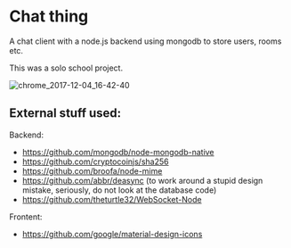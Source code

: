 # Chat thing
A chat client with a node.js backend using mongodb to store users, rooms etc.

This was a solo school project.

![chrome_2017-12-04_16-42-40](https://github.com/kosshi-net/chat/assets/19539479/16615c3f-8d53-4552-a95c-005ac5d99a27)

## External stuff used:
Backend:
- https://github.com/mongodb/node-mongodb-native
- https://github.com/cryptocoinjs/sha256
- https://github.com/broofa/node-mime
- https://github.com/abbr/deasync (to work around a stupid design mistake, seriously, do not look at the database code)
- https://github.com/theturtle32/WebSocket-Node

Frontent:
- https://github.com/google/material-design-icons
